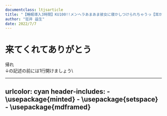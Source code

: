 ```yaml
---
documentclass: ltjsarticle
title: "【睡眠導入3時間】KU100!!メンヘラあまあま彼女に寝かしつけられちゃうっ【耳かき・マッサージ・心音】"
author: "狂井 益生"
date: 2022/7/7
---
```


# 来てくれてありがとう
帰れ\
↓の記述の前には1行開けましょう\

---
urlcolor: cyan
header-includes:
    - \usepackage{minted}
    - \usepackage{setspace}
    - \usepackage{mdframed}
---
